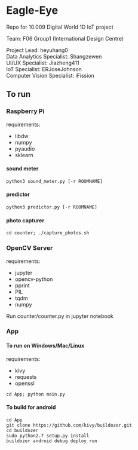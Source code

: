# Eagle-Eye

Repo for 10.009 Digital World 1D IoT project

Team: F06 Group1 (International Design Centre)

Project Lead: heyuhang0  
Data Analytics Specialist: Shangzewen  
UI/UX Specialist: Jiazheng411  
IoT Specialist: ERJoseJohnson  
Computer Vision Specialist: iFission

## To run

### Raspberry Pi

requirements:

* libdw
* numpy
* pyaudio
* sklearn

#### sound meter

`python3 sound_meter.py [-r ROOMNAME]`

#### predictor

`python3 predictor.py [-r ROOMNAME]`

#### photo capturer

`cd counter; ./capture_photos.sh`

### OpenCV Server

requirements:

* jupyter
* opencv-python
* pprint
* PIL
* tqdm
* numpy

Run counter/counter.py in jupyter notebook

### App

#### To run on Windows/Mac/Linux

requirements:

* kivy
* requests
* openssl

`cd App; python main.py`

#### To build for android

```
cd App
git clone https://github.com/kivy/buildozer.git
cd buildozer
sudo python2.7 setup.py install
buildozer android debug deploy run
```